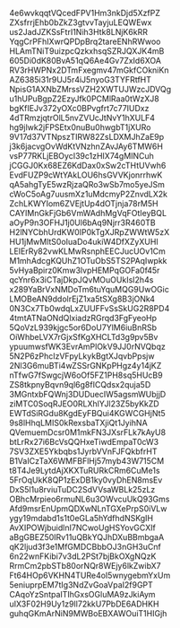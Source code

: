 4e6wvkqqtVQcedFPV1Hm3nkDjd5XzfPZ
ZXsfrrjEhb0bZkZ3gtvvTayjuLEQWEwx
us2JadJZKSsFtrI1Nih3Htk8LNjK6kRR
YqgCrPFhIXwrQPDpBrq2tareENhRWwoo
HLAmTNiT9uizpcQzkxhsqSZRJQXJK4mB
605Di0dK80BvA51qQ6Ae4Gv7ZxId6XOA
RV3rHWPNx2DTmFxegmv47mGkfCOkniKn
AZ6385i31r9UJ5r4iJ5nyoG3TYFRtfHT
NpisG1AXNbZMrssVZH2XWTUJWzcJDVQg
u1hUPuBgpZ2EzyJfk0PCMlRaa0tWzXJ8
bgKfIEJv372yOXc0BPvgfrt7c77IUDxz
4dTRmzjqtrOlL5nvZVUcJtNvY1hXULF4
hg9jlwk2jFPSEtx0nuBu0hwgbT1jXURo
9V17d37VTNpszTIRW82ZsLDXMJhZaE9p
j3k6jacvgOvWdKtVNzhnZAvJAy6TMW6H
vsP77RKLjEBOycI39c1zHIX74gMINCuh
jCGGJ0Kx68EZ6KdDax0xSw2cTHtUVwh6
EvdFUZP9cWtYAkLOU6hsGVVKjonrrhwK
qA5ahgTyE5wzRjzaQRo3wSb7mo5yeJSm
cWoC5oAg7uusmXz1uMdcmyP2ZnvdLX2k
ZchLKWYIom6ZVEjtUp4dOTjnja78rM5H
CAYIMnGkFjGb6VmWAdhMgVqFOtIeyBQL
aOyP9n3OFHJ1j0Ul6bAq9Njrr3R460TB
H2lNYCbhUrdKW0IP0kTgXJRpZWWtW5zX
HU1jMwMltS0oIuaDo4ukiW4DfXZyXUHI
LEIErRy82vwKLMwRsnphEECJucUOv1Cm
M1mhAdcgKQUhZ1OTuObS5TS2PAqIwpkk
5vHyaBpirz0Kmw3lvpHEMPqGOFa0f45r
qcYnr6x3iCTajDkpJQvMOuOUkIsI2h4s
x289YaBrVxNMDoTm6tuYquMQG9UwOGic
LMOBeAN9ddolrEjZ1xa5tSXg8B3jONk4
0N3Cx7Tb0wdqLxZUUFFvSsSkUG2R8PD4
4tmtATNaONdQlxiadzRGrqd3FgFyeoHp
5QoVzL939kjgc5or6DoU7YlM6iuBnRSb
OiWhbeLVX7rGjxSfKgXHCLTd3g9pv5Bv
ypuumwsfWK3EvrAmPlOkV9JJ0rNVQbqz
5N2P6zPhcIzVFpyLkykBgtXJqvbPpsjw
2Nl3G6muBTi4wZSSrGNKpPHgz4y14jKZ
nTfwG7fSwgcjW6oOf5FZ1PH8sq5HUcB9
ZS8tkpnyBqvn9ql6g8fICQdsx2quja5D
3MGntxbFQWnj3DUDuecIW5agsmWUbjjD
ziMTC0SoqRJEO0RLXhlYJl23Z5byKkZD
EWTdSiRGdu8KgdEyFBQui4KGWCGHjNt5
9s8lHhqLMIS0kRexsbaTXjiQt1JyihNA
QVemuemDcsr0M1mkFN3JXsrFLk7kAyU8
btLrRx27i6BcVsQQHxeTiwdEmpaT0cW3
7SV3ZXE5Ykbqbs1JyrbVVnFJFQkbfrHT
B1VaICzTaX6WMFBFlHj57myb43W715CM
t8T4Je9LytdAjXKXTuRURkCRm6CuMe1s
5FrOqUkK8QP1zExDB1ky0vyDhEN8msEv
DxS5l1u8rviuTuDC2SdVVsaWBLk25zLz
OBhcMrpieo6rmuNL6u3OWvcuUkQ93Gms
Afd9msrEnUpmQDXwNLnTGXePrpS0iVLw
ygy19mdabd1s1t0eGLa5hYdfhdNSKgIH
AvXIPOWjbuidlnI7NCwoUgHSYovGCXIf
aBgGBEZ50IRv11uQBkYQJhDXuBBmbgaA
qK2ljud3f3e1MfGMDCBbbOJ3nGH3uCnf
6n22wnFKibi7v3dL2PSt7bjBkOXgNQzK
RrmCm2pbSTb80orNQr8WEjy6lkZwibX7
Ft64HOp6VKHN4TURe4oI5wnygebmYxUm
5eniuprpEM7tIg3NdZvGoaVpaI2f9GPT
CAqoYzSntpaITIhGxsOGluMA9zJkiAym
uIX3F02H9Uy1z9Il72kkU7PbDE6ADHKH
guhqGKmArNiN9MWBoEBXAWOuiT1HIGjh

